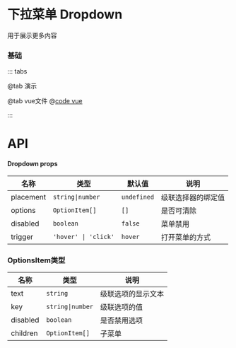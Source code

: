 # 下拉菜单  Dropdown

用于展示更多内容

### 基础

::: tabs

@tab 演示
<DropdownDemo1></DropdownDemo1>

@tab vue文件
@[code vue](DropdownDemo1.vue)

:::


# API
#### Dropdown props
| 名称         | 类型                   | 默认值         | 说明       |
|------------|----------------------|-------------|----------|
| placement     | `string\|number`     | `undefined` | 级联选择器的绑定值 |
| options     | `OptionItem[]`       | `[]`        | 是否可清除    |
| disabled     | `boolean`            | `false`     | 菜单禁用     |
| trigger     | `'hover' \| 'click'` | `hover`     | 打开菜单的方式  |


### OptionsItem类型
| 名称       | 类型               | 说明        |
|----------|------------------|-----------|
| text     | `string`         | 级联选项的显示文本 |
| key      | `string\|number` | 级联选项的值    |
| disabled | `boolean`        | 是否禁用选项    |
| children | `OptionItem[]`   | 子菜单       |
